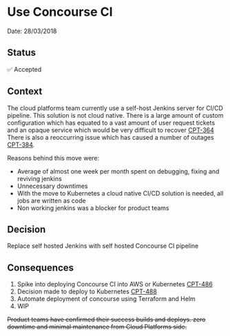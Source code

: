 # Use Concourse CI

Date: 28/03/2018

## Status

✅ Accepted

## Context

The cloud platforms team currently use a self-host Jenkins server for CI/CD pipeline. This solution is not cloud native. There is a large amount of custom configuration which has equated to a vast amount of user request tickets and an opaque service which would be very difficult to recover [CPT-364](https://dsdmoj.atlassian.net/browse/CPT-364)  There is also a reoccurring issue which has caused a number of outages [CPT-384](https://dsdmoj.atlassian.net/browse/CPT-384).

Reasons behind this move were:

* Average of almost one week per month spent on debugging, fixing and reviving jenkins
* Unnecessary downtimes
* With the move to Kubernetes a cloud native CI/CD solution is needed, all jobs are written as code
* Non working jenkins was a blocker for product teams

## Decision

Replace self hosted Jenkins with self hosted Concourse CI pipeline

## Consequences

1. Spike into deploying Concourse CI into AWS or Kubernetes [CPT-486](https://dsdmoj.atlassian.net/browse/CPT-486)
2. Decision made to deploy to Kubernetes [CPT-488](https://dsdmoj.atlassian.net/browse/CPT-488)
3. Automate deployment of concourse using Terraform and Helm
4. WIP


~~Product teams have confirmed their success builds and deploys. zero downtime and minimal maintenance from Cloud Platforms side.~~

